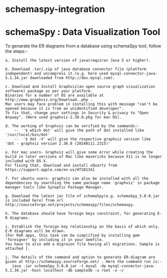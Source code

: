 # schemaspy-integration
schemaSpy : Data Visualization Tool
==============
To genarate the ER diagrams from a database using schemaSpy tool, follow the steps:- 

	a. Install the latest version of java(requires Java 5 or higher).

	b. Download .tar/.zip of java database connector file (platform independent) and uncompress it.(e.g. here used mysql-connector-java-5.1.34.jar downloaded from http://dev.mysql.com).

	c. Download and Install Graphviz(an open source graph visualization software) package as per your platform. 
	Binaries for a number of OS are available at http://www.graphviz.org/Download..php . 
	Mac users may face problem in installing this with message "can't be opened because it is from an unidentified developer". 
	To fix that, change your settings in Security & privacy to "Open Anyway". (Here used graphviz-2.38.0.pkg for mac OS).

	d. The working of Graphviz can be verified by the commands:-
		--  '$ which dot' will give the path of dot installed like '/usr/local/bin/dot'
		--  '$ dot -V' will give the respective graphviz version like  'dot - graphviz version 2.36.0 (20140111.2315)'

	e. For mac users- Graphviz will give some error while creating the build in later versions of Mac like mavericks because X11 is no longer included with OS X. 
	For fixing that, download and install xQuartz from https://support.apple.com/en-us/HT201341

	f. For ubuntu users- graphviz can also be installed with all the dependencies by searching the same package name 'graphviz' in package manager tools like Synaptic Package Manager.  

	g. Download the latest jar file of schemaSpy(e.g. schemaSpy_5.0.0.jar is included here) from url http://sourceforge.net/projects/schemaspy/files/schemaspy.

	h. The database should have foreign keys constraint, for generating E-R diagrams.

	i. Establish the foreign key relationship on the basis of which only, E-R diagrams will be drawn. 
	[For RoR apps, this task can be simplified by installing gem 'foreigner' by including it in your Gemfile. 
	You have to also add a migraion file having all migrations. Sample is attached ].

	j. The details of the command and option to generate ER-diagram are given at http://schemaspy.sourceforge.net/ . Here the command run is:-
       java -jar schemaSpy_5.0.0.jar -t mysql -dp mysql-connector-java-5.1.34.jar -host localhost -db sampledb -u root -o ~/
